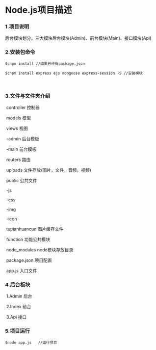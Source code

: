 # Node.js项目描述

### 1.项目说明

​		后台模块划分，三大模块后台模块(Admin)、前台模块(Main)、接口模块(Api)



### 2.安装包命令

```
$cnpm install //如果已经有package.json

$cnpm install express ejs mongoose express-session -S //安装模块
```

​		

### 3.文件与文件夹介绍

​		controller  控制器

​		models       模型

​		views           视图

​				-admin	后台模板

​				-main	  前台模板

​		routers		路由

​		uploads		文件存放(图片，文件，音频，视频)

​		public		   公共文件

​				-js

​				-css

​				-img

​				-icon

​		tupianhuancun	图片缓存文件

​		function		功能公共模块

​		node_modules		node模块存放目录

​		package.json		项目配置

​		app.js		入口文件



### 4.后台板块

​	1.Admin	后台	

​	2.Index	  前台

​	3.Api	  接口



### 5.项目运行

```
$node app.js   //运行项目
```

